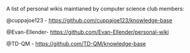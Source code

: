 A list of personal wikis maintianed by computer science club members:  

@cuppajoe123 - https://github.com/cuppajoe123/knowledge-base  

@Evan-Ellender- https://github.com/Evan-Ellender/personal-wiki

@TD-QM - https://github.com/TD-QM/knowledge-base
